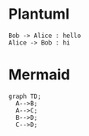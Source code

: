 Plantuml
========

```plantuml
Bob -> Alice : hello
Alice -> Bob : hi
```

Mermaid
=======

```mermaid
graph TD;
  A-->B;
  A-->C;
  B-->D;
  C-->D;
```
